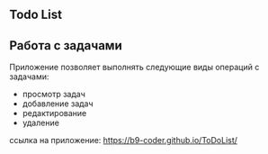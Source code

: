 ## Todo List
## Работа с задачами
Приложение позволяет выполнять следующие виды операций с задачами:

- просмотр задач
- добавление задач
- редактирование
- удаление

 ссылка на приложение: https://b9-coder.github.io/ToDoList/
